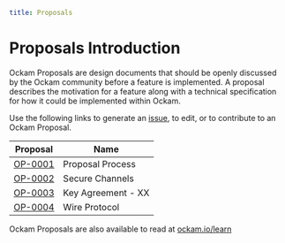 ```yaml
title: Proposals
```
# Proposals Introduction

Ockam Proposals are design documents that should be openly discussed by the Ockam community
before a feature is implemented. A proposal describes the motivation for a feature along with
a technical specification for how it could be implemented within Ockam.

Use the following links to generate an [issue][issues], to edit, or to contribute to an Ockam Proposal.

| Proposal           | Name                |
| ------------------ | ------------------- |
| [OP-0001][OP-0001] | Proposal Process    |
| [OP-0002][OP-0002] | Secure Channels     |
| [OP-0003][OP-0003] | Key Agreement - XX  |
| [OP-0004][OP-0004] | Wire Protocol       |

Ockam Proposals are also available to read at [ockam.io/learn](https://www.ockam.io/learn/proposals)

[OP-0001]: https://github.com/ockam-network/proposals/tree/master/design/0001-proposal-process
[OP-0002]: https://github.com/ockam-network/proposals/tree/master/design/0002-secure-channels
[OP-0003]: https://github.com/ockam-network/proposals/tree/master/design/0003-key-agreement-xx
[OP-0004]: https://github.com/ockam-network/proposals/tree/master/design/0004-wire-protocol
[issues]: https://github.com/ockam-network/proposals/issues
